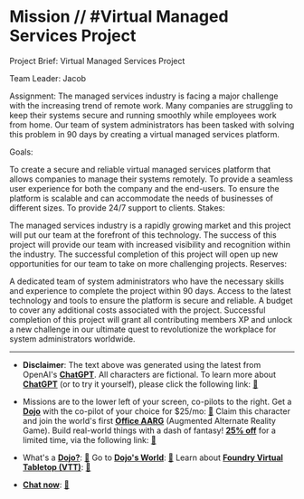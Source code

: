 # Mission // #Virtual Managed Services Project

Project Brief: Virtual Managed Services Project

Team Leader: Jacob

Assignment: The managed services industry is facing a major challenge with the increasing trend of remote work. Many companies are struggling to keep their systems secure and running smoothly while employees work from home. Our team of system administrators has been tasked with solving this problem in 90 days by creating a virtual managed services platform.

Goals:

To create a secure and reliable virtual managed services platform that allows companies to manage their systems remotely.
To provide a seamless user experience for both the company and the end-users.
To ensure the platform is scalable and can accommodate the needs of businesses of different sizes.
To provide 24/7 support to clients.
Stakes:

The managed services industry is a rapidly growing market and this project will put our team at the forefront of this technology.
The success of this project will provide our team with increased visibility and recognition within the industry.
The successful completion of this project will open up new opportunities for our team to take on more challenging projects.
Reserves:

A dedicated team of system administrators who have the necessary skills and experience to complete the project within 90 days.
Access to the latest technology and tools to ensure the platform is secure and reliable.
A budget to cover any additional costs associated with the project.
Successful completion of this project will grant all contributing members XP and unlock a new challenge in our ultimate quest to revolutionize the workplace for system administrators worldwide.

---

* **Disclaimer**: The text above was generated using the latest from OpenAI's [**ChatGPT**](https://openai.com/blog/chatgpt/).  All characters are fictional.  To learn more about [**ChatGPT**](https://openai.com/blog/chatgpt/) (or to try it yourself), please click the following link: [:closed_book:](https://openai.com/blog/chatgpt/)

* Missions are to the lower left of your screen, co-pilots to the right. Get a [**Dojo**](https://workmates.live/marketplace) with the co-pilot of your choice for $25/mo: [:green_book:](https://workmates.live/marketplace)  Claim this character and join the world's first [**Office AARG**](https://dojos.world) (Augmented Alternate Reality Game). Build real-world things with a dash of fantasy! [**25% off**](https://blog.workmates.live/deal-on-a-dojo) for a limited time, via the following link: [:green_book:](https://blog.workmates.live/deal-on-a-dojo) 

* What's a [**Dojo?**](https://workdojos.com): [:blue_book:](https://workdojos.com)  Go to [**Dojo's World**](https://dojos.world): [:blue_book:](https://dojos.world)  Learn about [**Foundry Virtual Tabletop (VTT)**](https://foundryvtt.com): [:closed_book:](https://foundryvtt.com/)

* [**Chat now**](https://chat.workmates.live/channel/support): [:ledger:](https://chat.workmates.live/channel/support)